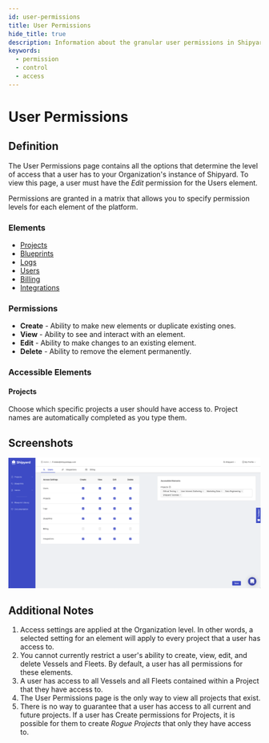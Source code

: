 ```yaml
---
id: user-permissions
title: User Permissions
hide_title: true
description: Information about the granular user permissions in Shipyard.
keywords:
  - permission
  - control
  - access
---
```


# User Permissions

## Definition

The User Permissions page contains all the options that determine the level of access that a user has to your Organization's instance of Shipyard. To view this page, a user must have the _Edit_ permission for the Users element.

Permissions are granted in a matrix that allows you to specify permission levels for each element of the platform.

### Elements

- [Projects](../projects)
- [Blueprints](../blueprints/blueprints-overview)
- [Logs](../logs/logs-overview)
- [Users](user-management)
- [Billing](billing)
- [Integrations](integrations/integrations-overview)

### Permissions

- **Create** - Ability to make new elements or duplicate existing ones.
- **View** - Ability to see and interact with an element.
- **Edit** - Ability to make changes to an existing element.
- **Delete** - Ability to remove the element permanently.

### Accessible Elements

#### Projects

Choose which specific projects a user should have access to. Project names are automatically completed as you type them.

## Screenshots

![View of User Permissions](../../.gitbook/assets/image_85_1_1.png)

## Additional Notes

1. Access settings are applied at the Organization level. In other words, a selected setting for an element will apply to every project that a user has access to.
2. You cannot currently restrict a user's ability to create, view, edit, and delete Vessels and Fleets. By default, a user has all permissions for these elements.
3. A user has access to all Vessels and all Fleets contained within a Project that they have access to.
4. The User Permissions page is the only way to view all projects that exist.
5. There is no way to guarantee that a user has access to all current and future projects. If a user has Create permissions for Projects, it is possible for them to create _Rogue Projects_ that only they have access to.
